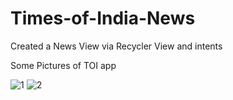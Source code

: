 # Times-of-India-News
Created a News View via Recycler View and intents

Some Pictures of TOI app

![1](https://github.com/Ajay-2022-Soft-Tech/Times-of-India-News/assets/113298640/7eff3a3e-6f0d-4255-96e3-fe5da5299d1b)
![2](https://github.com/Ajay-2022-Soft-Tech/Times-of-India-News/assets/113298640/6466fbd1-f255-4f33-afb4-83dfc531c88b)
